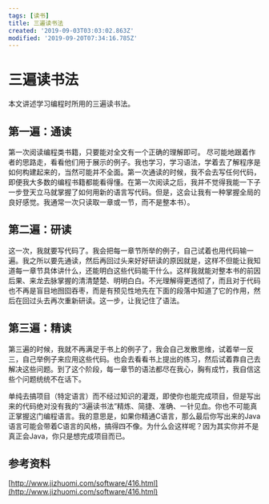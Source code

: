 ```yaml
---
tags: [读书]
title: 三遍读书法
created: '2019-09-03T03:03:02.863Z'
modified: '2019-09-20T07:34:16.785Z'
---
```


# 三遍读书法

本文讲述学习编程时所用的三遍读书法。

## 第一遍：通读

第一次阅读编程类书籍，只要能对全文有一个正确的理解即可。
尽可能地跟着作者的思路走，看看他们用于展示的例子。我也学习，学习语法，学着去了解程序是如何构建起来的，当然可能并不全面。第一次通读的时候，我不会去写任何代码，即便我大多数的编程书籍都能看得懂。在第一次阅读之后，我并不觉得我能一下子一步登天立马就掌握了如何用新的语言写代码。但是，这会让我有一种掌握全局的良好感觉。我通常一次只读取一章或一节，而不是整本书）。

## 第二遍：研读

这一次，我就要写代码了。我会把每一章节所举的例子，自己试着也用代码输一遍。我之所以要先通读，然后再回过头来好好研读的原因就是，这样不但能让我知道每一章节具体讲什么，还能明白这些代码能干什么。这样我就能对整本书的前因后果、来龙去脉掌握的清清楚楚、明明白白。不光理解得更透彻了，而且对于代码也不再是盲目地囫囵吞枣，而是有预见性地先在下面的段落中知道了它的作用，然后在回过头去再次重新研读。这一步，让我记住了语法。

## 第三遍：精读

第三遍的时候，我就不再满足于书上的例子了，我会自己发散思维，试着举一反三，自己举例子来应用这些代码。也会去看看书上提出的练习，然后试着靠自己去解决这些问题。到了这个阶段，每一章节的语法都尽在我心，胸有成竹，我自信这些个问题统统不在话下。

单纯去搞项目（特定语言）而不经过知识的灌溉，即使你也能完成项目，但是写出来的代码绝对没有我的“3遍读书法”精炼、简捷、准确、一针见血。你也不可能真正掌握这门编程语言。我的意思是，如果你精通C语言，那么最后你写出来的Java语言可能会带着C语言的风格，搞得四不像。为什么会这样呢？因为其实你并不是真正会Java，你只是想完成项目而已。

## 参考资料

[http://www.jizhuomi.com/software/416.html](http://www.jizhuomi.com/software/416.html)

